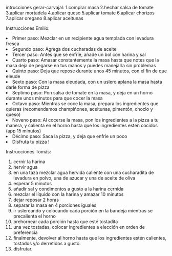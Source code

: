 intrucciones gerar-carvajal:
1.comprar masa
2.hechar salsa de tomate
3.aplicar mortadela
4.aplicar queso
5.aplicar tomate
6.aplicar chorizos 
7.aplicar oregano
8.aplicar aceitunas


Instrucciones Emilio:
<li> Primer paso: Mezclar en un recipiente agua templada con levadura fresca </li>
<li> Segundo paso: Agrega dos cucharadas de aceite </li>
<li> Tercer paso: Antes que se enfríe, añade un bol con harina y sal </li>
<li> Cuarto paso: Amasar constantemente la masa hasta que notes que la masa deja de pegarse en tus manos y puedes manejarla sin problemas </li>
<li> Quinto paso: Deja que repose durante unos 45 minutos, con el fin de que eleude </li>
<li> Sexto paso: Con la masa eleudada, con un uslero aplana la masa hasta darle forma de pizza </li>
<li> Septimo paso: Pon salsa de tomate en la masa, y deja en un horno durante unos minutos para que cocer la masa </li>
<li> Octavo paso: Mientras se coce la masa, prepara los ingredientes que quieras (recomendamos champiñones, aceitunas, pimentón, choclo y queso)
<li> Noveno paso: Al cocerse la masa, pon los ingredientes a la pizza a tu manera, y calienta en el horno hasta que los ingredientes esten cocidos (app 15 minutos)
<li> Décimo paso: Saca la pizza, y deja que enfríe un poco </li>
<li> Disfruta tu pizza ! </li>


Instrucciones Tomás:
1. cernir la harina
2. hervir agua
3. en una taza mezclar agua hervida caliente con una cucharadita de levadura en polvo, una de azucar y una de aceite de oliva
4. esperar 5 minutos
5. añadir sal y condimentos a gusto a la harina cernida
6. mezclar el líquido con la harina y amazar 10 minutos
7. dejar reposar 2 horas
8. separar la masa en 4 porciones iguales
9. ir uslereando y colocando cada porción en la bandeja mientras se precalienta el horno
10. prehornear cada porción hasta que esté tostadita
11. una vez tostadas, colocar ingredientes a elección en orden de preferencia
12. finalmente, devolver al horno hasta que los ingredientes estén calientes, tostados y/o derretidos a gusto.
13. disfrutar.

